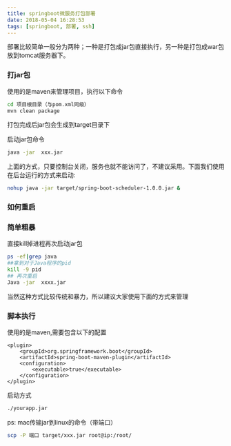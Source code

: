 ```yaml
---
title: springboot微服务打包部署
date: 2018-05-04 16:28:53
tags: [springboot, 部署, ssh]
---
```


部署比较简单一般分为两种；一种是打包成jar包直接执行，另一种是打包成war包放到tomcat服务器下。

### 打jar包
使用的是maven来管理项目，执行以下命令

```bash
cd 项目根目录（与pom.xml同级）
mvn clean package
```

打包完成后jar包会生成到target目录下
<!--more-->

启动jar包命令

```bash
java -jar  xxx.jar
```
上面的方式，只要控制台关闭，服务也就不能访问了，不建议采用。下面我们使用在后台运行的方式来启动:

```bash
nohup java -jar target/spring-boot-scheduler-1.0.0.jar &
```

### 如何重启

### 简单粗暴
直接kill掉进程再次启动jar包

```bash
ps -ef|grep java 
##拿到对于Java程序的pid
kill -9 pid
## 再次重启
Java -jar  xxxx.jar
```
当然这种方式比较传统和暴力，所以建议大家使用下面的方式来管理

### 脚本执行
使用的是maven,需要包含以下的配置

```
<plugin>
    <groupId>org.springframework.boot</groupId>
    <artifactId>spring-boot-maven-plugin</artifactId>
    <configuration>
        <executable>true</executable>
    </configuration>
</plugin>
```

启动方式


```bash
./yourapp.jar
```

ps:
mac传输jar到linux的命令（带端口）

```bash
scp -P 端口 target/xxx.jar root@ip:/root/
```
